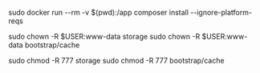 sudo docker run --rm -v $(pwd):/app composer install --ignore-platform-reqs

sudo chown -R $USER:www-data storage
sudo chown -R $USER:www-data bootstrap/cache

sudo chmod -R 777 storage
sudo chmod -R 777 bootstrap/cache
